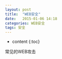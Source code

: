 ```yaml
---
layout: post
title:  "WEB安全"
date:   2015-01-06 14:18
categories: WEB安全
tags: 安全
---
```


* content
{:toc}

常见的WEB攻击